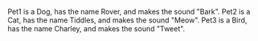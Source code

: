 Pet1 is a Dog, has the name Rover, and makes the sound "Bark".
Pet2 is a Cat, has the name Tiddles, and makes the sound "Meow".
Pet3 is a Bird, has the name Charley, and makes the sound "Tweet".
